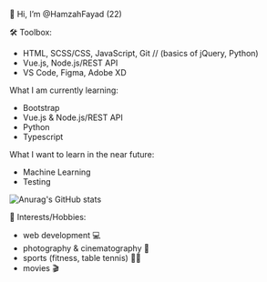 👋 Hi, I’m @HamzahFayad (22)

🛠 Toolbox:
* HTML, SCSS/CSS, JavaScript, Git // (basics of jQuery, Python)
* Vue.js, Node.js/REST API
* VS Code, Figma, Adobe XD

What I am currently learning:
* Bootstrap
*  Vue.js & Node.js/REST API
*  Python
*  Typescript

What I want to learn in the near future:
* Machine Learning
* Testing

![Anurag's GitHub stats](https://github-readme-stats.vercel.app/api?username=HamzahFayad&show_icons=true&theme=tokyonight)

🎳 Interests/Hobbies:
* web development 💻
* photography & cinematography 📸
* sports (fitness, table tennis) 🏋️‍♂️
* movies 🎬
